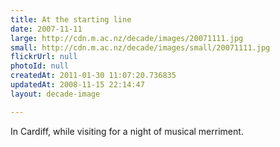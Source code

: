 ```yaml
---
title: At the starting line
date: 2007-11-11
large: http://cdn.m.ac.nz/decade/images/20071111.jpg
small: http://cdn.m.ac.nz/decade/images/small/20071111.jpg
flickrUrl: null
photoId: null
createdAt: 2011-01-30 11:07:20.736835
updatedAt: 2008-11-15 22:14:47
layout: decade-image

---
```

In Cardiff, while visiting for a night of musical merriment. 
